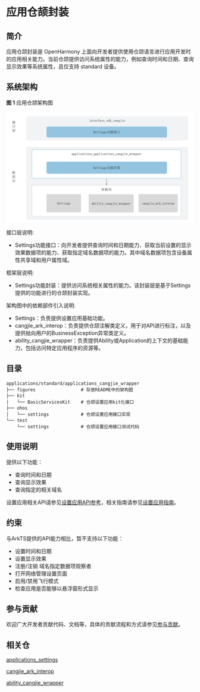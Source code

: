 # 应用仓颉封装

## 简介

应用仓颉封装是 OpenHarmony 上面向开发者提供使用仓颉语言进行应用开发时的应用相关能力。当前仓颉提供访问系统属性的能力，例如查询时间和日期、查询显示效果等系统属性，且仅支持 standard 设备。

## 系统架构

**图 1**  应用仓颉架构图

!["应用仓颉架构图"](figures/application_cangjie_wrapper_architecture.png )


接口层说明:

- Settings功能接口：向开发者提供查询时间和日期能力、获取当前设置的显示效果数据项的能力、获取指定域名数据项的能力。其中域名数据项包含设备属性共享域和用户属性域。

框架层说明:

- Settings功能封装：提供访问系统相关属性的能力。该封装层是基于Settings提供的功能进行的仓颉封装实现。

架构图中的依赖部件引入说明:

- Settings：负责提供设置应用基础功能。
- cangjie_ark_interop：负责提供仓颉注解类定义，用于对API进行标注，以及提供抛向用户的BusinessException异常类定义。
- ability_cangjie_wrapper：负责提供Ability或Application的上下文的基础能力，包括访问特定应用程序的资源等。

## 目录

```
applications/standard/applications_cangjie_wrapper
├── figures                 # 存放README中的架构图
├── kit
│   └── BasicServicesKit    # 仓颉设置应用kit化接口
├── ohos
│   └── settings            # 仓颉设置应用接口实现
└── test
    └── settings            # 仓颉设置应用接口测试代码
```

## 使用说明

提供以下功能：

- 查询时间和日期
- 查询显示效果
- 查询指定的相关域名

设置应用相关API请参见[设置应用API参考](https://gitcode.com/openharmony-sig/arkcompiler_cangjie_ark_interop/blob/master/doc/API_Reference/source_zh_cn/apis/BasicServicesKit/cj-apis-settings.md)，相关指南请参见[设置应用指南](https://gitcode.com/openharmony-sig/arkcompiler_cangjie_ark_interop/blob/master/doc/Dev_Guide/source_zh_cn/settings/cj-settings.md)。

## 约束

与ArkTS提供的API能力相比，暂不支持以下功能：

- 设置时间和日期
- 设置显示效果
- 注册/注销 域名指定数据项观察者
- 打开网络管理设置页面
- 启用/禁用飞行模式
- 检查应用是否能够以悬浮窗形式显示

## 参与贡献

欢迎广大开发者贡献代码、文档等，具体的贡献流程和方式请参见[参与贡献](https://gitcode.com/openharmony/docs/blob/master/zh-cn/contribute/%E5%8F%82%E4%B8%8E%E8%B4%A1%E7%8C%AE.md)。

## 相关仓

[applications_settings](https://gitcode.com/openharmony/applications_settings/blob/master/README_zh.md)

[cangjie_ark_interop](https://gitcode.com/openharmony-sig/arkcompiler_cangjie_ark_interop/blob/master/README_zh.md)

[ability_cangjie_wrapper](https://gitcode.com/openharmony-sig/ability_ability_cangjie_wrapper/blob/master/README_zh.md)
